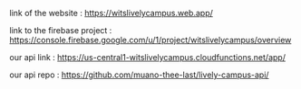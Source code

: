 link of the website : https://witslivelycampus.web.app/

link to the firebase project : https://console.firebase.google.com/u/1/project/witslivelycampus/overview

our api link : https://us-central1-witslivelycampus.cloudfunctions.net/app/

our api repo : https://github.com/muano-thee-last/lively-campus-api/
